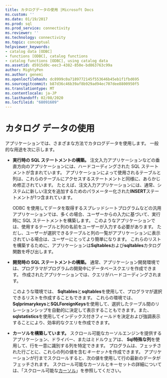 ```yaml
---
title: カタログデータの使用 |Microsoft Docs
ms.custom: ''
ms.date: 01/19/2017
ms.prod: sql
ms.prod_service: connectivity
ms.reviewer: ''
ms.technology: connectivity
ms.topic: conceptual
helpviewer_keywords:
- catalog data [ODBC]
- functions [ODBC], catalog functions
- catalog functions [ODBC], using catalog data
ms.assetid: d5915d0c-eec3-4382-850e-bd863763c99a
author: MightyPen
ms.author: genemi
ms.openlocfilehash: dc8999c0a7189772145f553646b45eb1f1fbd695
ms.sourcegitcommit: b87d36c46b39af8b929ad94ec707dee8800950f5
ms.translationtype: MT
ms.contentlocale: ja-JP
ms.lasthandoff: 02/08/2020
ms.locfileid: "68091609"
---
```

# <a name="uses-of-catalog-data"></a>カタログ データの使用
アプリケーションでは、さまざまな方法でカタログデータを使用します。 一般的な用途を次に示します。  
  
-   **実行時の SQL ステートメントの構築。** 注文入力アプリケーションなどの垂直方向のアプリケーションには、ハードコーディングされた SQL ステートメントが含まれています。 アプリケーションによって使用されるテーブルと列は、これらのテーブルにアクセスするステートメントと同様に、あらかじめ修正されています。 たとえば、注文入力アプリケーションには、通常、システムに新しい注文を追加するためのパラメーター化された**INSERT**ステートメントが1つ含まれています。  
  
     ODBC を使用してデータを取得するスプレッドシートプログラムなどの汎用アプリケーションでは、多くの場合、ユーザーからの入力に基づいて、実行時に SQL ステートメントを構築します。 このようなアプリケーションでは、使用するテーブルと列の名前をユーザーが入力する必要があります。 ただし、ユーザーが選択できるテーブルと列の一覧がアプリケーションに表示されている場合は、ユーザーにとってより簡単になります。 これらのリストを構築するために、アプリケーションは**Sqltables**および**sqltables**カタログ関数を呼び出します。  
  
-   **開発時の SQL ステートメントの構築。** 通常、アプリケーション開発環境では、プログラマがプログラムの開発中にデータベースクエリを作成できます。 作成されたアプリケーションでは、クエリがハードコーディングされます。  
  
     このような環境では、 **Sqltables**と**sqltables**を使用して、プログラマが選択できるリストを作成することもできます。 これらの環境では、 **Sqlprimarykeys**と**SQLForeignKeys**を使用して、選択したテーブル間のリレーションシップを自動的に決定して表示することもできます。また、 **sqlstatistics**を使用してインデックス付きフィールドを決定および強調表示することにより、効率的なクエリを作成できます。  
  
-   **カーソルを構築しています。** スクロール可能なカーソルエンジンを提供するアプリケーション、ドライバー、またはミドルウェアは、 **Sql特殊な列**を使用して、行を一意に識別する列を特定できます。 プログラムは、フェッチされた行ごとに、これらの列の値を含む*キーセット*を作成できます。 アプリケーションが行までスクロールすると、次の値を使用して行の最新のデータがフェッチされます。 スクロール可能なカーソルとキーセットの詳細については、「スクロール可能な[カーソル](../../../odbc/reference/develop-app/scrollable-cursors.md)」を参照してください。
